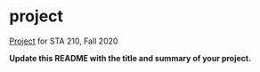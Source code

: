 # project

[Project](https://sta210-fa20.netlify.app/project/) for STA 210, Fall 2020


**Update this README with the title and summary of your project.**